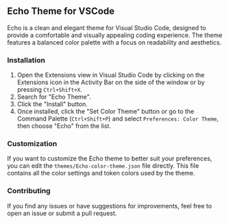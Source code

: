 ## Echo Theme for VSCode

Echo is a clean and elegant theme for Visual Studio Code, designed to provide a comfortable and visually appealing coding experience. The theme features a balanced color palette with a focus on readability and aesthetics.

### Installation

1. Open the Extensions view in Visual Studio Code by clicking on the Extensions icon in the Activity Bar on the side of the window or by pressing `Ctrl+Shift+X`.
2. Search for "Echo Theme".
3. Click the "Install" button.
4. Once installed, click the "Set Color Theme" button or go to the Command Palette (`Ctrl+Shift+P`) and select `Preferences: Color Theme`, then choose "Echo" from the list.

### Customization

If you want to customize the Echo theme to better suit your preferences, you can edit the `themes/Echo-color-theme.json` file directly. This file contains all the color settings and token colors used by the theme.

### Contributing

If you find any issues or have suggestions for improvements, feel free to open an issue or submit a pull request.

